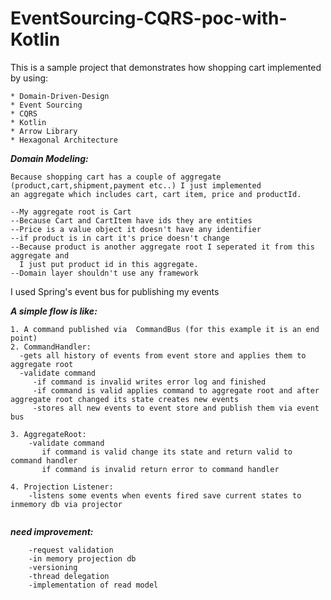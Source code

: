 
# EventSourcing-CQRS-poc-with-Kotlin

This is a sample project that demonstrates how shopping cart implemented by using:  


```
* Domain-Driven-Design 
* Event Sourcing
* CQRS
* Kotlin
* Arrow Library
* Hexagonal Architecture

```

__*Domain Modeling:*__

```
Because shopping cart has a couple of aggregate (product,cart,shipment,payment etc..) I just implemented
an aggregate which includes cart, cart item, price and productId. 

--My aggregate root is Cart
--Because Cart and CartItem have ids they are entities
--Price is a value object it doesn't have any identifier
--if product is in cart it's price doesn't change
--Because product is another aggregate root I seperated it from this aggregate and 
  I just put product id in this aggregate.
--Domain layer shouldn't use any framework 

```

I used Spring's event bus for publishing my events


__*A simple flow is like:*__

```
1. A command published via  CommandBus (for this example it is an end point)
2. CommandHandler:
  -gets all history of events from event store and applies them to aggregate root
  -validate command
     -if command is invalid writes error log and finished
     -if command is valid applies command to aggregate root and after aggregate root changed its state creates new events
     -stores all new events to event store and publish them via event bus
     
3. AggregateRoot:
    -validate command  
       if command is valid change its state and return valid to command handler
       if command is invalid return error to command handler

4. Projection Listener:
    -listens some events when events fired save current states to inmemory db via projector
    
  ```
    
__*need improvement:*__

```
    -request validation
    -in memory projection db
    -versioning
    -thread delegation
    -implementation of read model 
```

